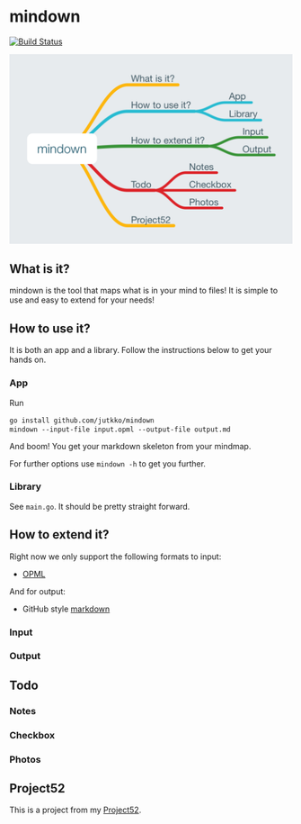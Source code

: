 # mindown
[![Build Status](https://travis-ci.org/jutkko/mindown.svg?branch=master)](https://travis-ci.org/jutkko/mindown)

<img src="/figures/mindown.png" width="550">

## What is it?
mindown is the tool that maps what is in your mind to files! It is simple to
use and easy to extend for your needs!

## How to use it?
It is both an app and a library. Follow the instructions below to get your hands
on.

### App
Run

```
go install github.com/jutkko/mindown
mindown --input-file input.opml --output-file output.md
```

And boom! You get your markdown skeleton from your mindmap.

For further options use `mindown -h` to get you further.

### Library
See `main.go`. It should be pretty straight forward.

## How to extend it?
Right now we only support the following formats to input:

- [OPML](http://dev.opml.org/)

And for output:

- GitHub style [markdown](http://daringfireball.net/projects/markdown/)

### Input
### Output
## Todo
### Notes
### Checkbox
### Photos
## Project52
This is a project from my [Project52](https://github.com/jutkko/project52).
